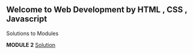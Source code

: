 ## Welcome to Web Development by HTML , CSS , Javascript 
Solutions to Modules 






**MODULE 2**
[Solution](https://srishcodes.github.io/MenuCard/mod2_soln/)











